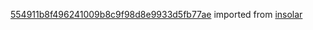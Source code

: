 [554911b8f496241009b8c9f98d8e9933d5fb77ae](https://github.com/insolar/insolar/commit/554911b8f496241009b8c9f98d8e9933d5fb77ae) imported from [insolar](https://github.com/insolar/insolar)
